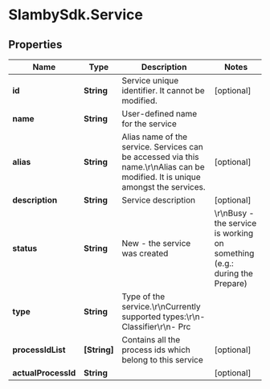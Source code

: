 # SlambySdk.Service

## Properties
Name | Type | Description | Notes
------------ | ------------- | ------------- | -------------
**id** | **String** | Service unique identifier. It cannot be modified. | [optional] 
**name** | **String** | User-defined name for the service | 
**alias** | **String** | Alias name of the service. Services can be accessed via this name.\r\nAlias can be modified. It is unique amongst the services. | [optional] 
**description** | **String** | Service description | [optional] 
**status** | **String** | New - the service was created | \r\nBusy - the service is working on something (e.g.: during the Prepare) | \r\nPrepared - the service was prepared so you can activate it to use | \r\nActive - the service so you can use it | [optional] 
**type** | **String** | Type of the service.\r\nCurrently supported types:\r\n- Classifier\r\n- Prc | 
**processIdList** | **[String]** | Contains all the process ids which belong to this service | [optional] 
**actualProcessId** | **String** |  | [optional] 




